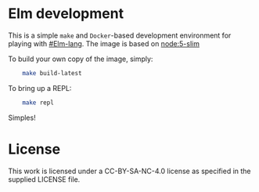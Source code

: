# Elm development
This is a simple `make` and `Docker`-based development environment for playing with [#Elm-lang](http://elm-lang.org/). The image is based on [node:5-slim](https://hub.docker.com/_/node/)

To build your own copy of the image, simply:
```bash
	make build-latest
```

To bring up a REPL:
```bash
	make repl
```
Simples!

# License
This work is licensed under a CC-BY-SA-NC-4.0 license as specified in the supplied LICENSE file.
